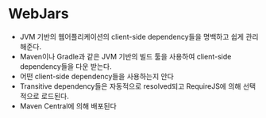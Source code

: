# WebJars

- JVM 기반의 웹어플리케이션의 client-side dependency들을 명백하고 쉽게 관리해준다.
- Maven이나 Gradle과 같은 JVM 기반의 빌드 툴을 사용하여 client-side dependency들을 다운 받는다.
- 어떤 client-side dependency들을 사용하는지 안다
- Transitive dependency들은 자동적으로 resolved되고 RequireJS에 의해 선택적으로 로드된다.
- Maven Central에 의해 배포된다

